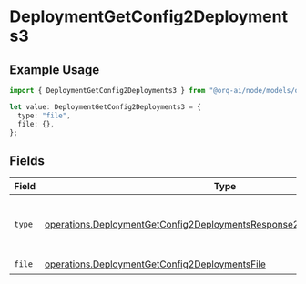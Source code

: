 # DeploymentGetConfig2Deployments3

## Example Usage

```typescript
import { DeploymentGetConfig2Deployments3 } from "@orq-ai/node/models/operations";

let value: DeploymentGetConfig2Deployments3 = {
  type: "file",
  file: {},
};
```

## Fields

| Field                                                                                                                                                                | Type                                                                                                                                                                 | Required                                                                                                                                                             | Description                                                                                                                                                          |
| -------------------------------------------------------------------------------------------------------------------------------------------------------------------- | -------------------------------------------------------------------------------------------------------------------------------------------------------------------- | -------------------------------------------------------------------------------------------------------------------------------------------------------------------- | -------------------------------------------------------------------------------------------------------------------------------------------------------------------- |
| `type`                                                                                                                                                               | [operations.DeploymentGetConfig2DeploymentsResponse200ApplicationJSONType](../../models/operations/deploymentgetconfig2deploymentsresponse200applicationjsontype.md) | :heavy_check_mark:                                                                                                                                                   | The type of the content part. Always `file`.                                                                                                                         |
| `file`                                                                                                                                                               | [operations.DeploymentGetConfig2DeploymentsFile](../../models/operations/deploymentgetconfig2deploymentsfile.md)                                                     | :heavy_check_mark:                                                                                                                                                   | N/A                                                                                                                                                                  |